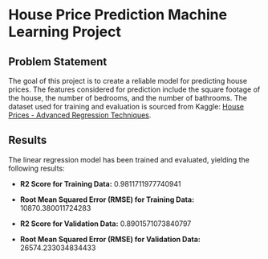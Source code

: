 # House Price Prediction Machine Learning Project

## Problem Statement

The goal of this project is to create a reliable model for predicting house prices. The features considered for prediction include the square footage of the house, the number of bedrooms, and the number of bathrooms. The dataset used for training and evaluation is sourced from Kaggle: [House Prices - Advanced Regression Techniques](https://www.kaggle.com/c/house-prices-advanced-regression-techniques/data).

## Results

The linear regression model has been trained and evaluated, yielding the following results:

- **R2 Score for Training Data:** 0.9811711977740941
- **Root Mean Squared Error (RMSE) for Training Data:** 10870.380011724283

- **R2 Score for Validation Data:** 0.8901571073840797
- **Root Mean Squared Error (RMSE) for Validation Data:** 26574.233034834433
